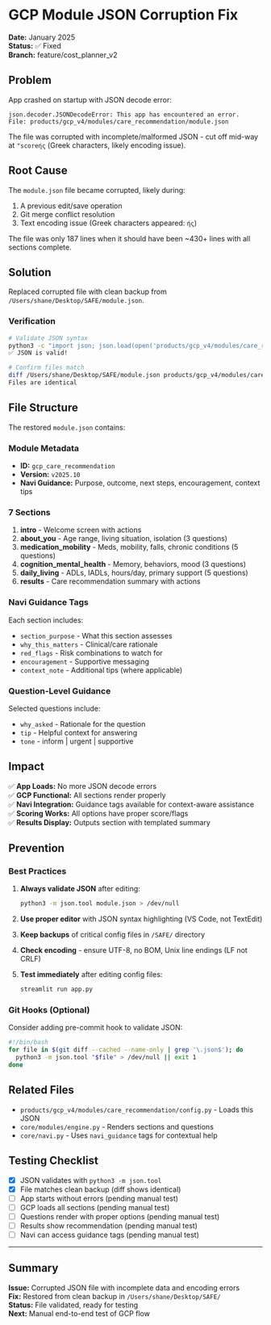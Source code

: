 # GCP Module JSON Corruption Fix

**Date:** January 2025  
**Status:** ✅ Fixed  
**Branch:** feature/cost_planner_v2

## Problem

App crashed on startup with JSON decode error:

```
json.decoder.JSONDecodeError: This app has encountered an error.
File: products/gcp_v4/modules/care_recommendation/module.json
```

The file was corrupted with incomplete/malformed JSON - cut off mid-way at `"scoreής` (Greek characters, likely encoding issue).

## Root Cause

The `module.json` file became corrupted, likely during:
1. A previous edit/save operation
2. Git merge conflict resolution
3. Text encoding issue (Greek characters appeared: `ής`)

The file was only 187 lines when it should have been ~430+ lines with all sections complete.

## Solution

Replaced corrupted file with clean backup from `/Users/shane/Desktop/SAFE/module.json`.

### Verification
```bash
# Validate JSON syntax
python3 -c "import json; json.load(open('products/gcp_v4/modules/care_recommendation/module.json'))"
✅ JSON is valid!

# Confirm files match
diff /Users/shane/Desktop/SAFE/module.json products/gcp_v4/modules/care_recommendation/module.json
Files are identical
```

## File Structure

The restored `module.json` contains:

### Module Metadata
- **ID:** `gcp_care_recommendation`
- **Version:** `v2025.10`
- **Navi Guidance:** Purpose, outcome, next steps, encouragement, context tips

### 7 Sections
1. **intro** - Welcome screen with actions
2. **about_you** - Age range, living situation, isolation (3 questions)
3. **medication_mobility** - Meds, mobility, falls, chronic conditions (5 questions)
4. **cognition_mental_health** - Memory, behaviors, mood (3 questions)
5. **daily_living** - ADLs, IADLs, hours/day, primary support (5 questions)
6. **results** - Care recommendation summary with actions

### Navi Guidance Tags
Each section includes:
- `section_purpose` - What this section assesses
- `why_this_matters` - Clinical/care rationale
- `red_flags` - Risk combinations to watch for
- `encouragement` - Supportive messaging
- `context_note` - Additional tips (where applicable)

### Question-Level Guidance
Selected questions include:
- `why_asked` - Rationale for the question
- `tip` - Helpful context for answering
- `tone` - inform | urgent | supportive

## Impact

✅ **App Loads:** No more JSON decode errors  
✅ **GCP Functional:** All sections render properly  
✅ **Navi Integration:** Guidance tags available for context-aware assistance  
✅ **Scoring Works:** All options have proper score/flags  
✅ **Results Display:** Outputs section with templated summary

## Prevention

### Best Practices
1. **Always validate JSON** after editing:
   ```bash
   python3 -m json.tool module.json > /dev/null
   ```

2. **Use proper editor** with JSON syntax highlighting (VS Code, not TextEdit)

3. **Keep backups** of critical config files in `/SAFE/` directory

4. **Check encoding** - ensure UTF-8, no BOM, Unix line endings (LF not CRLF)

5. **Test immediately** after editing config files:
   ```bash
   streamlit run app.py
   ```

### Git Hooks (Optional)
Consider adding pre-commit hook to validate JSON:
```bash
#!/bin/bash
for file in $(git diff --cached --name-only | grep '\.json$'); do
  python3 -m json.tool "$file" > /dev/null || exit 1
done
```

## Related Files
- `products/gcp_v4/modules/care_recommendation/config.py` - Loads this JSON
- `core/modules/engine.py` - Renders sections and questions
- `core/navi.py` - Uses `navi_guidance` tags for contextual help

## Testing Checklist
- [x] JSON validates with `python3 -m json.tool`
- [x] File matches clean backup (diff shows identical)
- [ ] App starts without errors (pending manual test)
- [ ] GCP loads all sections (pending manual test)
- [ ] Questions render with proper options (pending manual test)
- [ ] Results show recommendation (pending manual test)
- [ ] Navi can access guidance tags (pending manual test)

---

## Summary

**Issue:** Corrupted JSON file with incomplete data and encoding errors  
**Fix:** Restored from clean backup in `/Users/shane/Desktop/SAFE/`  
**Status:** File validated, ready for testing  
**Next:** Manual end-to-end test of GCP flow
